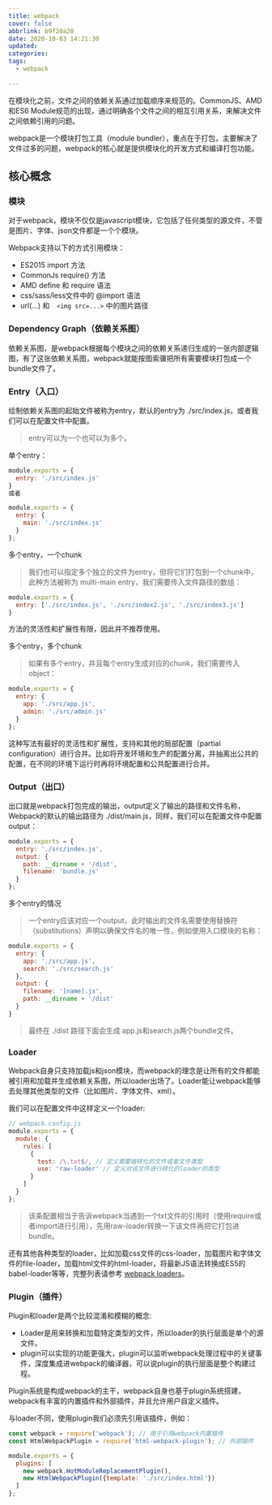 ```yaml
---
title: webpack
cover: false
abbrlink: b9f20a20
date: 2020-10-03 14:21:30
updated:
categories:
tags:
  - webpack
  
---
```

在模块化之前，文件之间的依赖关系通过加载顺序来规范的。CommonJS、AMD和ES6 Module规范的出现，通过明确各个文件之间的相互引用关系，来解决文件之间依赖引用的问题。

webpack是一个模块打包工具（module bundler），重点在于打包，主要解决了文件过多的问题，webpack的核心就是提供模块化的开发方式和编译打包功能。

## 核心概念
### 模块
对于webpack，模块不仅仅是javascript模块，它包括了任何类型的源文件，不管是图片、字体、json文件都是一个个模块。

Webpack支持以下的方式引用模块：
- ES2015 import 方法
- CommonJs require() 方法
- AMD define 和 require 语法
- css/sass/less文件中的 @import 语法
- url(...) 和　`<img src=...>` 中的图片路径

### Dependency Graph（依赖关系图）
依赖关系图，是webpack根据每个模块之间的依赖关系递归生成的一张内部逻辑图，有了这张依赖关系图，webpack就能按图索骥把所有需要模块打包成一个bundle文件了。

### Entry（入口）
绘制依赖关系图的起始文件被称为entry，默认的entry为 ./src/index.js，或者我们可以在配置文件中配置。
> entry可以为一个也可以为多个。

单个entry：
```js
module.exports = {
  entry: './src/index.js'
}
或者

module.exports = {
  entry: {
    main: './src/index.js'
  }
};
```

多个entry，一个chunk
> 我们也可以指定多个独立的文件为entry，但将它们打包到一个chunk中，此种方法被称为 multi-main entry，我们需要传入文件路径的数组：
```js
module.exports = {
  entry: ['./src/index.js', './src/index2.js', './src/index3.js']
}
```
方法的灵活性和扩展性有限，因此并不推荐使用。

多个entry，多个chunk
> 如果有多个entry，并且每个entry生成对应的chunk，我们需要传入object：
```js
module.exports = {
  entry: {
    app: './src/app.js',
    admin: './src/admin.js'
  }
};
```
这种写法有最好的灵活性和扩展性，支持和其他的局部配置（partial configuration）进行合并。比如将开发环境和生产的配置分离，并抽离出公共的配置，在不同的环境下运行时再将环境配置和公共配置进行合并。

### Output（出口）
出口就是webpack打包完成的输出，output定义了输出的路径和文件名称，Webpack的默认的输出路径为 ./dist/main.js，同样，我们可以在配置文件中配置output：
```js
module.exports = {
  entry: './src/index.js',
  output: {
    path: __dirname + '/dist',
    filename: 'bundle.js'
  }
};
```

多个entry的情况
> 一个entry应该对应一个output，此时输出的文件名需要使用替换符（substitutions）声明以确保文件名的唯一性，例如使用入口模块的名称：
```js
module.exports = {
  entry: {
    app: './src/app.js',
    search: './src/search.js'
  },
  output: {
    filename: '[name].js',
    path: __dirname + '/dist'
  }
}
```
> 最终在 ./dist 路径下面会生成 app.js和search.js两个bundle文件。

### Loader
Webpack自身只支持加载js和json模块，而webpack的理念是让所有的文件都能被引用和加载并生成依赖关系图，所以loader出场了。Loader能让webpack能够去处理其他类型的文件（比如图片、字体文件、xml）。

我们可以在配置文件中这样定义一个loader:
```js
// webpack.config.js
module.exports = {
  module: {
    rules: [
      { 
        test: /\.txt$/, // 定义需要被转化的文件或者文件类型
        use: 'raw-loader' // 定义对该文件进行转化的loader的类型
      }
    ]
  }
};
```
> 该条配置相当于告诉webpack当遇到一个txt文件的引用时（使用require或者import进行引用），先用raw-loader转换一下该文件再把它打包进bundle。

还有其他各种类型的loader，比如加载css文件的css-loader，加载图片和字体文件的file-loader，加载html文件的html-loader，将最新JS语法转换成ES5的babel-loader等等，完整列表请参考 [webpack loaders](https://webpack.js.org/loaders/)。

### Plugin（插件）
Plugin和loader是两个比较混淆和模糊的概念:
- Loader是用来转换和加载特定类型的文件，所以loader的执行层面是单个的源文件。
- plugin可以实现的功能更强大，plugin可以监听webpack处理过程中的关键事件，深度集成进webpack的编译器，可以说plugin的执行层面是整个构建过程。

Plugin系统是构成webpack的主干，webpack自身也基于plugin系统搭建，webpack有丰富的内置插件和外部插件，并且允许用户自定义插件。

与loader不同，使用plugin我们必须先引用该插件，例如：
```js
const webpack = require('webpack'); // 用于引用webpack内置插件
const HtmlWebpackPlugin = require('html-webpack-plugin'); // 外部插件

module.exports = {
  plugins: [
    new webpack.HotModuleReplacementPlugin(),
    new HtmlWebpackPlugin({template: './src/index.html'})
  ]
};
```









